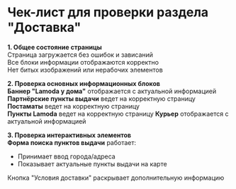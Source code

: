  # Чек-лист для проверки раздела "Доставка"  

**1. Общее состояние страницы**  
 Страница загружается без ошибок и зависаний  
 Все блоки информации отображаются корректно  
 Нет битых изображений или нерабочих элементов  

**2. Проверка основных информационных блоков**  
**Баннер "Lamoda у дома"** отображается с актуальной информацией  
**Партнёрские пункты выдачи** ведет на корректную страницу   
**Постаматы** ведет на корректную страницу   
**Пункты Lamoda** ведет на корректную страницу
**Курьер** отображается с актуальной информацией 

**3. Проверка интерактивных элементов**  
**Форма поиска пунктов выдачи** работает:  
   - Принимает ввод города/адреса  
   - Показывает актуальные пункты выдачи на карте

Кнопка "Условия доставки" раскрывает дополнительную информацию  

